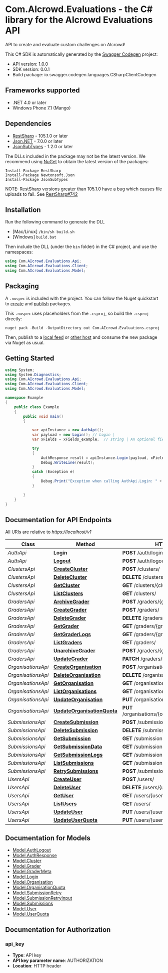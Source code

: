 # Com.AIcrowd.Evaluations - the C# library for the AIcrowd Evaluations API

API to create and evaluate custom challenges on AIcrowd!

This C# SDK is automatically generated by the [Swagger Codegen](https://github.com/swagger-api/swagger-codegen) project:

- API version: 1.0.0
- SDK version: 0.0.1
- Build package: io.swagger.codegen.languages.CSharpClientCodegen

<a name="frameworks-supported"></a>
## Frameworks supported
- .NET 4.0 or later
- Windows Phone 7.1 (Mango)

<a name="dependencies"></a>
## Dependencies
- [RestSharp](https://www.nuget.org/packages/RestSharp) - 105.1.0 or later
- [Json.NET](https://www.nuget.org/packages/Newtonsoft.Json/) - 7.0.0 or later
- [JsonSubTypes](https://www.nuget.org/packages/JsonSubTypes/) - 1.2.0 or later

The DLLs included in the package may not be the latest version. We recommend using [NuGet](https://docs.nuget.org/consume/installing-nuget) to obtain the latest version of the packages:
```
Install-Package RestSharp
Install-Package Newtonsoft.Json
Install-Package JsonSubTypes
```

NOTE: RestSharp versions greater than 105.1.0 have a bug which causes file uploads to fail. See [RestSharp#742](https://github.com/restsharp/RestSharp/issues/742)

<a name="installation"></a>
## Installation
Run the following command to generate the DLL
- [Mac/Linux] `/bin/sh build.sh`
- [Windows] `build.bat`

Then include the DLL (under the `bin` folder) in the C# project, and use the namespaces:
```csharp
using Com.AIcrowd.Evaluations.Api;
using Com.AIcrowd.Evaluations.Client;
using Com.AIcrowd.Evaluations.Model;
```
<a name="packaging"></a>
## Packaging

A `.nuspec` is included with the project. You can follow the Nuget quickstart to [create](https://docs.microsoft.com/en-us/nuget/quickstart/create-and-publish-a-package#create-the-package) and [publish](https://docs.microsoft.com/en-us/nuget/quickstart/create-and-publish-a-package#publish-the-package) packages.

This `.nuspec` uses placeholders from the `.csproj`, so build the `.csproj` directly:

```
nuget pack -Build -OutputDirectory out Com.AIcrowd.Evaluations.csproj
```

Then, publish to a [local feed](https://docs.microsoft.com/en-us/nuget/hosting-packages/local-feeds) or [other host](https://docs.microsoft.com/en-us/nuget/hosting-packages/overview) and consume the new package via Nuget as usual.

<a name="getting-started"></a>
## Getting Started

```csharp
using System;
using System.Diagnostics;
using Com.AIcrowd.Evaluations.Api;
using Com.AIcrowd.Evaluations.Client;
using Com.AIcrowd.Evaluations.Model;

namespace Example
{
    public class Example
    {
        public void main()
        {

            var apiInstance = new AuthApi();
            var payload = new Login(); // Login | 
            var xFields = xFields_example;  // string | An optional fields mask (optional) 

            try
            {
                AuthResponse result = apiInstance.Login(payload, xFields);
                Debug.WriteLine(result);
            }
            catch (Exception e)
            {
                Debug.Print("Exception when calling AuthApi.Login: " + e.Message );
            }

        }
    }
}
```

<a name="documentation-for-api-endpoints"></a>
## Documentation for API Endpoints

All URIs are relative to *https://localhost/v1*

Class | Method | HTTP request | Description
------------ | ------------- | ------------- | -------------
*AuthApi* | [**Login**](docs/AuthApi.md#login) | **POST** /auth/login | 
*AuthApi* | [**Logout**](docs/AuthApi.md#logout) | **POST** /auth/logout | 
*ClustersApi* | [**CreateCluster**](docs/ClustersApi.md#createcluster) | **POST** /clusters/ | 
*ClustersApi* | [**DeleteCluster**](docs/ClustersApi.md#deletecluster) | **DELETE** /clusters/{cluster_id} | 
*ClustersApi* | [**GetCluster**](docs/ClustersApi.md#getcluster) | **GET** /clusters/{cluster_id} | 
*ClustersApi* | [**ListClusters**](docs/ClustersApi.md#listclusters) | **GET** /clusters/ | 
*GradersApi* | [**ArchiveGrader**](docs/GradersApi.md#archivegrader) | **POST** /graders/{grader_id}/archive | 
*GradersApi* | [**CreateGrader**](docs/GradersApi.md#creategrader) | **POST** /graders/ | 
*GradersApi* | [**DeleteGrader**](docs/GradersApi.md#deletegrader) | **DELETE** /graders/{grader_id} | 
*GradersApi* | [**GetGrader**](docs/GradersApi.md#getgrader) | **GET** /graders/{grader_id} | 
*GradersApi* | [**GetGraderLogs**](docs/GradersApi.md#getgraderlogs) | **GET** /graders/{grader_id}/logs | 
*GradersApi* | [**ListGraders**](docs/GradersApi.md#listgraders) | **GET** /graders/ | 
*GradersApi* | [**UnarchiveGrader**](docs/GradersApi.md#unarchivegrader) | **POST** /graders/{grader_id}/unarchive | 
*GradersApi* | [**UpdateGrader**](docs/GradersApi.md#updategrader) | **PATCH** /graders/{grader_id} | 
*OrganisationsApi* | [**CreateOrganisation**](docs/OrganisationsApi.md#createorganisation) | **POST** /organisations/ | 
*OrganisationsApi* | [**DeleteOrganisation**](docs/OrganisationsApi.md#deleteorganisation) | **DELETE** /organisations/{organisation_id} | 
*OrganisationsApi* | [**GetOrganisation**](docs/OrganisationsApi.md#getorganisation) | **GET** /organisations/{organisation_id} | 
*OrganisationsApi* | [**ListOrganisations**](docs/OrganisationsApi.md#listorganisations) | **GET** /organisations/ | 
*OrganisationsApi* | [**UpdateOrganisation**](docs/OrganisationsApi.md#updateorganisation) | **PUT** /organisations/{organisation_id} | 
*OrganisationsApi* | [**UpdateOrganisationQuota**](docs/OrganisationsApi.md#updateorganisationquota) | **PUT** /organisations/{organisation_id}/addquota | 
*SubmissionsApi* | [**CreateSubmission**](docs/SubmissionsApi.md#createsubmission) | **POST** /submissions/ | 
*SubmissionsApi* | [**DeleteSubmission**](docs/SubmissionsApi.md#deletesubmission) | **DELETE** /submissions/{submission_id} | 
*SubmissionsApi* | [**GetSubmission**](docs/SubmissionsApi.md#getsubmission) | **GET** /submissions/{submission_id} | 
*SubmissionsApi* | [**GetSubmissionData**](docs/SubmissionsApi.md#getsubmissiondata) | **GET** /submissions/{submission_id}/data | 
*SubmissionsApi* | [**GetSubmissionLogs**](docs/SubmissionsApi.md#getsubmissionlogs) | **GET** /submissions/{submission_id}/logs | 
*SubmissionsApi* | [**ListSubmissions**](docs/SubmissionsApi.md#listsubmissions) | **GET** /submissions/ | 
*SubmissionsApi* | [**RetrySubmissions**](docs/SubmissionsApi.md#retrysubmissions) | **POST** /submissions/retry | 
*UsersApi* | [**CreateUser**](docs/UsersApi.md#createuser) | **POST** /users/ | 
*UsersApi* | [**DeleteUser**](docs/UsersApi.md#deleteuser) | **DELETE** /users/{user_id} | 
*UsersApi* | [**GetUser**](docs/UsersApi.md#getuser) | **GET** /users/{user_id} | 
*UsersApi* | [**ListUsers**](docs/UsersApi.md#listusers) | **GET** /users/ | 
*UsersApi* | [**UpdateUser**](docs/UsersApi.md#updateuser) | **PUT** /users/{user_id} | 
*UsersApi* | [**UpdateUserQuota**](docs/UsersApi.md#updateuserquota) | **PUT** /users/{user_id}/addquota | 


<a name="documentation-for-models"></a>
## Documentation for Models

 - [Model.AuthLogout](docs/AuthLogout.md)
 - [Model.AuthResponse](docs/AuthResponse.md)
 - [Model.Cluster](docs/Cluster.md)
 - [Model.Grader](docs/Grader.md)
 - [Model.GraderMeta](docs/GraderMeta.md)
 - [Model.Login](docs/Login.md)
 - [Model.Organisation](docs/Organisation.md)
 - [Model.OrganisationQuota](docs/OrganisationQuota.md)
 - [Model.SubmissionRetry](docs/SubmissionRetry.md)
 - [Model.SubmissionRetryInput](docs/SubmissionRetryInput.md)
 - [Model.Submissions](docs/Submissions.md)
 - [Model.User](docs/User.md)
 - [Model.UserQuota](docs/UserQuota.md)


<a name="documentation-for-authorization"></a>
## Documentation for Authorization

<a name="api_key"></a>
### api_key

- **Type**: API key
- **API key parameter name**: AUTHORIZATION
- **Location**: HTTP header

